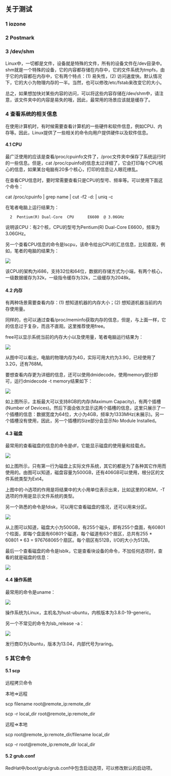 ## 关于测试

### 1 iozone

### 2 Postmark

### 3 /dev/shm

Linux中，一切都是文件，设备就是特殊的文件，所有的设备文件在/dev目录中。shm就是一个特殊的设备，它的内容都存储在内存中，它的文件系统为tmpfs，由于它的内容都在内存中，它有两个特点：(1) 易失性，(2) 访问速度快。默认情况下，它的大小为物理内存的一半。当然，也可以修改/etc/fstab来改变它的大小。

总之，如果想加快对某些内容的访问，可以将这些内容存储在/dev/shm中，请注意，该文件夹中的内容是易失的哦，因此，最常用的场景应该就是缓存了。

### 4 查看系统的相关信息

在使用计算机时，有时候需要查看计算机的一些硬件和软件信息，例如CPU、内存等。因此，Linux提供了一些相关的命令向用户提供硬件以及软件信息。

#### 4.1 CPU

最广泛使用的应该是查看/proc/cpuinfo文件了，/proc文件夹中保存了系统运行时的一些信息。但是，cat /proc/cpuinfo的信息太过详细了，它会打印每个CPU核心的信息，如果某台电脑有20多个核心，打印的信息让人眼花缭乱。

在查看CPU信息时，要时常需要查看只是CPU的型号、频率等。可以使用下面这个命令：

cat /proc/cpuinfo | grep name | cut -f2 -d: | uniq -c

在笔者电脑上运行结果为：

      2  Pentium(R) Dual-Core  CPU      E6600  @ 3.06GHz

说明该CPU：有2个核，CPU的型号为Pentium(R) Dual-Core E6600，频率为3.06GHz。

另一个查看CPU信息的命令是lscpu，该命令给出CPU的汇总信息，比较直观，例如，笔者的电脑的结果为：

![](https://github.com/luofengmacheng/algorithms/blob/master/myalgo/pics/about_test.png)

该CPU的架构为i686，支持32位和64位，数据的存储方式为小端，有两个核心，一级数据缓存为32k，一级指令缓存为32k，二级缓存为2048k。

#### 4.2 内存

有两种场景需要查看内存：(1) 想知道机器的内存大小；(2) 想知道机器当前的内存使用量。

同样的，也可以通过查看/proc/meminfo获取内存的信息，但是，与上面一样，它的信息过于复杂，而且不直观。这里推荐使用free。

free可以显示系统当前的内存大小以及使用量，笔者电脑运行结果为：

![](https://github.com/luofengmacheng/algorithms/blob/master/myalgo/pics/about_test_1.png)

从图中可以看出，电脑的物理内存为4G，实际可用大约为3.9G，已经使用了3.2G，还有768M。

要想查看内存更为详细的信息，还可以使用dmidecode，使用memory部分即可，运行dmidecode -t memory结果如下：

![](https://github.com/luofengmacheng/algorithms/blob/master/myalgo/pics/about_test_2.png)

如上图所示，主板最大可以支持8GB的内存(Maximum Capacity)，有两个插槽(Number of Devices)。然后下面会依次显示这两个插槽的信息，这里只展示了一个插槽的信息：数据宽度为64位，大小为4GB，频率为1333MHz(未展示)。另一个插槽没有使用，因此，另一个插槽的Size部分会显示No Module Installed。

#### 4.3 磁盘

最常用的查看磁盘的信息的命令是df，它能显示磁盘的使用量和挂载点。

![](https://github.com/luofengmacheng/algorithms/blob/master/myalgo/pics/about_test_3.png)

如上图所示，只有第一行为磁盘上实际文件系统，其它的都是为了各种其它作用而使用的。由图可以知道，磁盘容量为500GB，还有406GB可以使用，根分区的文件系统类型为Ext4。

上图中的-h选项的作用是将结果中的大小用单位表示出来，比如这里的G和M，-T选项的作用是显示文件系统的类型。

另一个熟悉的命令是fdisk，可以用它查看磁盘的情况，还可以用来分区。

![](https://github.com/luofengmacheng/algorithms/blob/master/myalgo/pics/about_test_4.png)

从上图可以知道，磁盘大小为500GB，有255个磁头，即有255个盘面，有60801个柱面，即每个盘面有60801个磁道，每个磁道有63个扇区，总共有255 * 60801 * 63 = 976768065个扇区。每个扇区有512B，I/O的大小为512B。

最后一个查看磁盘的命令是lsblk，它是查看块设备的命令，不加任何选项时，查看的就是磁盘的信息：

![](https://github.com/luofengmacheng/algorithms/blob/master/myalgo/pics/about_test_5.png)

#### 4.4 操作系统

最常用的命令是uname：

![](https://github.com/luofengmacheng/algorithms/blob/master/myalgo/pics/about_test_6.png)

操作系统为Linux，主机名为hust-ubuntu，内核版本为3.8.0-19-generic。

另一个不常见的命令为lsb_release -a：

![](https://github.com/luofengmacheng/algorithms/blob/master/myalgo/pics/about_test_7.png)

发行商ID为Ubuntu，版本为13.04，内部代号为raring。

### 5 其它命令

#### 5.1 scp

远程拷贝命令

本地=>远程

scp filename root@remote_ip:remote_dir

scp -r local_dir root@remote_ip:remote_dir

远程=>本地

scp root@remote_ip:remote_dir/filename local_dir

scp -r root@remote_ip:remote_dir local_dir

#### 5.2 grub.conf

RedHat中/boot/grub/grub.conf中包含启动选项，可以修改默认的启动项。
